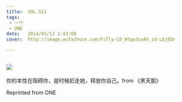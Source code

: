 ```yaml
---
title:	VOL.521
tags:
 - 一个
 - ONE
date:	2014/03/12 1:43:08
cover:	http://image.wufazhuce.com/FiTly-LD_Wtgw3coAU_zd-LbjEQr

---
```

![](http://image.wufazhuce.com/FiTly-LD_Wtgw3coAU_zd-LbjEQr)
---

你的本性在阻碍你，是时候赶走她，释放你自己。from 《黑天鹅》
 
Reprinted from ONE
